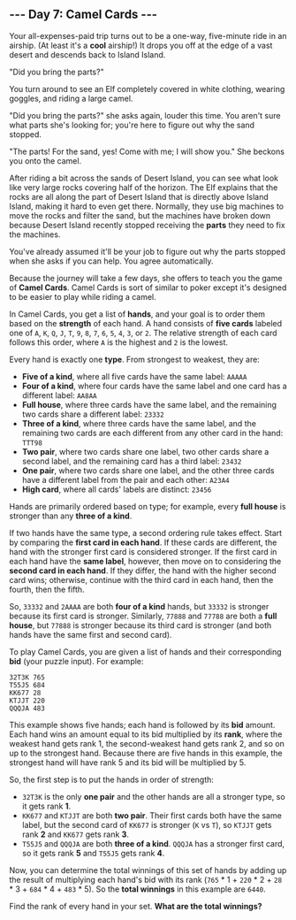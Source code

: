 ## --- Day 7: Camel Cards ---

Your all-expenses-paid trip turns out to be a one-way, five-minute ride in an airship. (At least it's a **cool** airship!) It drops you off at the edge of a vast desert and descends back to Island Island.

"Did you bring the parts?"

You turn around to see an Elf completely covered in white clothing, wearing goggles, and riding a large camel.

"Did you bring the parts?" she asks again, louder this time. You aren't sure what parts she's looking for; you're here to figure out why the sand stopped.

"The parts! For the sand, yes! Come with me; I will show you." She beckons you onto the camel.

After riding a bit across the sands of Desert Island, you can see what look like very large rocks covering half of the horizon. The Elf explains that the rocks are all along the part of Desert Island that is directly above Island Island, making it hard to even get there. Normally, they use big machines to move the rocks and filter the sand, but the machines have broken down because Desert Island recently stopped receiving the **parts** they need to fix the machines.

You've already assumed it'll be your job to figure out why the parts stopped when she asks if you can help. You agree automatically.

Because the journey will take a few days, she offers to teach you the game of **Camel Cards**. Camel Cards is sort of similar to poker except it's designed to be easier to play while riding a camel.

In Camel Cards, you get a list of **hands**, and your goal is to order them based on the **strength** of each hand. A hand consists of **five cards** labeled one of ``A``, ``K``, ``Q``, ``J``, ``T``, ``9``, ``8``, ``7``, ``6``, ``5``, ``4``, ``3``, or ``2``. The relative strength of each card follows this order, where ``A`` is the highest and ``2`` is the lowest.

Every hand is exactly one **type**. From strongest to weakest, they are:

* **Five of a kind**, where all five cards have the same label: ``AAAAA``
* **Four of a kind**, where four cards have the same label and one card has a different label: ``AA8AA``
* **Full house**, where three cards have the same label, and the remaining two cards share a different label: ``23332``
* **Three of a kind**, where three cards have the same label, and the remaining two cards are each different from any other card in the hand: ``TTT98``
* **Two pair**, where two cards share one label, two other cards share a second label, and the remaining card has a third label: ``23432``
* **One pair**, where two cards share one label, and the other three cards have a different label from the pair and each other: ``A23A4``
* **High card**, where all cards' labels are distinct: ``23456``

Hands are primarily ordered based on type; for example, every **full house** is stronger than any **three of a kind**.

If two hands have the same type, a second ordering rule takes effect. Start by comparing the **first card in each hand**. If these cards are different, the hand with the stronger first card is considered stronger. If the first card in each hand have the **same label**, however, then move on to considering the **second card in each hand**. If they differ, the hand with the higher second card wins; otherwise, continue with the third card in each hand, then the fourth, then the fifth.

So, ``33332`` and ``2AAAA`` are both **four of a kind** hands, but ``33332`` is stronger because its first card is stronger. Similarly, ``77888`` and ``77788`` are both a **full house**, but ``77888`` is stronger because its third card is stronger (and both hands have the same first and second card).

To play Camel Cards, you are given a list of hands and their corresponding **bid** (your puzzle input). For example:

    32T3K 765
    T55J5 684
    KK677 28
    KTJJT 220
    QQQJA 483

This example shows five hands; each hand is followed by its **bid** amount. Each hand wins an amount equal to its bid multiplied by its **rank**, where the weakest hand gets rank 1, the second-weakest hand gets rank 2, and so on up to the strongest hand. Because there are five hands in this example, the strongest hand will have rank 5 and its bid will be multiplied by 5.

So, the first step is to put the hands in order of strength:

* ``32T3K`` is the only **one pair** and the other hands are all a stronger type, so it gets rank **1**.
* ``KK677`` and ``KTJJT`` are both **two pair**. Their first cards both have the same label, but the second card of ``KK677`` is stronger (``K`` vs ``T``), so ``KTJJT`` gets rank **2** and ``KK677`` gets rank **3**.
* ``T55J5`` and ``QQQJA`` are both **three of a kind**. ``QQQJA`` has a stronger first card, so it gets rank **5** and ``T55J5`` gets rank **4**.

Now, you can determine the total winnings of this set of hands by adding up the result of multiplying each hand's bid with its rank (``765`` * 1 + ``220`` * 2 + ``28`` * 3 + ``684`` * 4 + ``483`` * 5). So the **total winnings** in this example are ``6440``.

Find the rank of every hand in your set. **What are the total winnings?**

